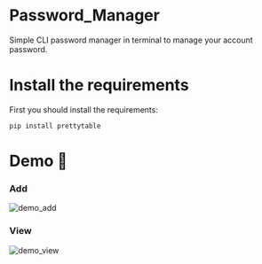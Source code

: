 # Password_Manager
Simple CLI password manager in terminal to manage your account password.
# Install the requirements
First you should install the requirements:
```
pip install prettytable
```
# Demo :tada:
### Add
![demo_add](https://user-images.githubusercontent.com/77124662/129404654-93103d38-de03-41cf-96ef-516726236393.PNG)
### View
![demo_view](https://user-images.githubusercontent.com/77124662/132183084-787e7c6e-c585-481a-80a0-6beeeedf3bc2.PNG)


